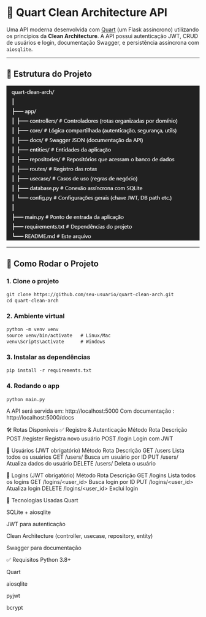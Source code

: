 # 🧼 Quart Clean Architecture API

Uma API moderna desenvolvida com [Quart](https://pgjones.gitlab.io/quart/) (um Flask assíncrono) utilizando os princípios da **Clean Architecture**. A API possui autenticação JWT, CRUD de usuários e login, documentação Swagger, e persistência assíncrona com `aiosqlite`.

---

## 📁 Estrutura do Projeto

<img src="estruturaQuart.png" />


---

## 🚀 Como Rodar o Projeto

### 1. Clone o projeto

```
git clone https://github.com/seu-usuario/quart-clean-arch.git
cd quart-clean-arch
```

### 2. Ambiente virtual
```
python -m venv venv
source venv/bin/activate   # Linux/Mac
venv\Scripts\activate      # Windows
```

### 3. Instalar as dependências
```
pip install -r requirements.txt
```

### 4. Rodando o app
```
python main.py
```

A API será servida em: http://localhost:5000
Com documentação : http://localhost:5000/docs


🛠️ Rotas Disponíveis
✅ Registro & Autenticação
Método	Rota	Descrição
POST	/register	Registra novo usuário
POST	/login	Login com JWT

👤 Usuários (JWT obrigatório)
Método	Rota	Descrição
GET	/users	Lista todos os usuários
GET	/users/<id>	Busca um usuário por ID
PUT	/users/<id>	Atualiza dados do usuário
DELETE	/users/<id>	Deleta o usuário

🔐 Logins (JWT obrigatório)
Método	Rota	Descrição
GET	/logins	Lista todos os logins
GET	/logins/<user_id>	Busca login por ID
PUT	/logins/<user_id>	Atualiza login
DELETE	/logins/<user_id>	Exclui login


🧪 Tecnologias Usadas
Quart

SQLite + aiosqlite

JWT para autenticação

Clean Architecture (controller, usecase, repository, entity)

Swagger para documentação

✅ Requisitos
Python 3.8+

Quart

aiosqlite

pyjwt

bcrypt

